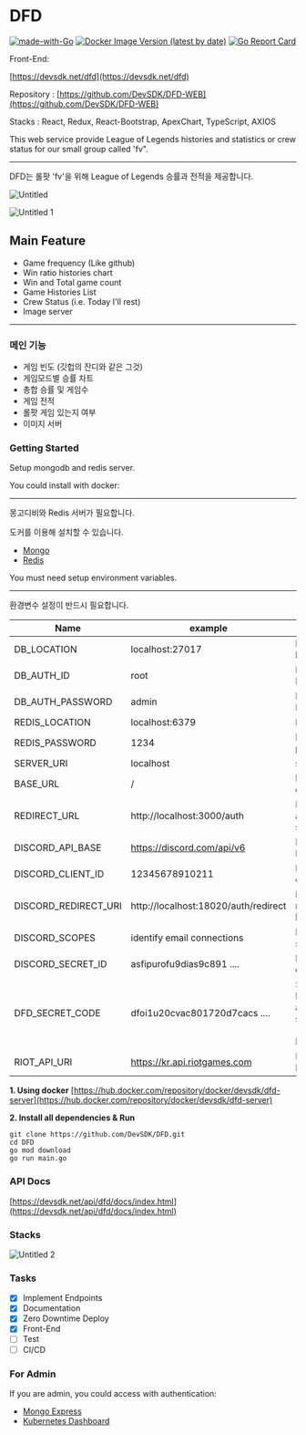 # DFD

[![made-with-Go](https://img.shields.io/badge/Made%20with-Go-1f425f.svg)](http://golang.org)
[![Docker Image Version (latest by date)](https://img.shields.io/docker/v/devsdk/dfd-server)](https://hub.docker.com/repository/docker/devsdk/dfd-server)
[![Go Report Card](https://goreportcard.com/badge/github.com/devsdk/DFD)](https://goreportcard.com/report/github.com/devsdk/DFD)

Front-End:


[https://devsdk.net/dfd](https://devsdk.net/dfd)

Repository : [https://github.com/DevSDK/DFD-WEB](https://github.com/DevSDK/DFD-WEB)

Stacks : React, Redux, React-Bootstrap, ApexChart, TypeScript, AXIOS

  
This web service provide League of Legends histories and statistics or crew status for our small group called 'fv".

---

DFD는 롤팟 'fv'을 위해 League of Legends 승률과 전적을 제공합니다.

![Untitled](https://user-images.githubusercontent.com/18409763/106856161-6d38cf80-6701-11eb-8f96-a285b380b327.png)

![Untitled 1](https://user-images.githubusercontent.com/18409763/106856193-76c23780-6701-11eb-8391-c1c26bf6ca95.png)

## Main Feature

- Game frequency (Like github)
- Win ratio histories chart
- Win and Total game count
- Game Histories List
- Crew Status (i.e. Today I'll rest)
- Image server

---

### 메인 기능

- 게임 빈도 (깃헙의 잔디와 같은 그것)
- 게임모드별 승률 차트
- 총합 승률 및 게임수
- 게임 전적
- 롤팟 게임 있는지 여부
- 이미지 서버

### Getting Started

Setup mongodb and redis server.

You could install with docker:

---

몽고디비와 Redis 서버가 필요합니다.

도커를 이용해 설치할 수 있습니다.

- [Mongo](https://hub.docker.com/_/mongo)
- [Redis](https://hub.docker.com/_/redis/)

You must need setup environment variables. 

---

환경변수 설정이 반드시 필요합니다.

| Name                 | example                              | description                                                                   |
|----------------------|--------------------------------------|-------------------------------------------------------------------------------|
| DB_LOCATION          | localhost:27017                      | Mongo DB location                                                             |
| DB_AUTH_ID           | root                                 | Mongo DB Auth Id                                                              |
| DB_AUTH_PASSWORD     | admin                                | Mongo DB Auth Password                                                        |
| REDIS_LOCATION       | localhost:6379                       | Redis Location                                                                |
| REDIS_PASSWORD       | 1234                                 | Redis auth password                                                           |
| SERVER_URI           | localhost                            | server location                                                               |
| BASE_URL             | /                                    | Base URL for cookie setting                                                   |
| REDIRECT_URL         | http://localhost:3000/auth           | Redirect URL after oauth2 success                                             |
| DISCORD_API_BASE     | https://discord.com/api/v6           | Discord API Location                                                          |
| DISCORD_CLIENT_ID    | 12345678910211                       | Discord API client id                                                         |
| DISCORD_REDIRECT_URI | http://localhost:18020/auth/redirect | Discord Oauth2 redirect location                                              |
| DISCORD_SCOPES       | identify email connections           | Discord access scopes                                                         |
| DISCORD_SECRET_ID    | asfipurofu9dias9c891 ....            | Discord secret code                                                           |
| DFD_SECRET_CODE      | dfoi1u20cvac801720d7cacs ....        | Secret code for DFD JWT authentication secret code (Recommended Random Hash)  |
| RIOT_API_URI         | https://kr.api.riotgames.com         | Riot API Location                                                             |


**1. Using docker** 
[https://hub.docker.com/repository/docker/devsdk/dfd-server](https://hub.docker.com/repository/docker/devsdk/dfd-server)

**2. Install all dependencies & Run**

```
git clone https://github.com/DevSDK/DFD.git
cd DFD
go mod download
go run main.go
```

### API Docs

[https://devsdk.net/api/dfd/docs/index.html](https://devsdk.net/api/dfd/docs/index.html)

### Stacks

![Untitled 2](https://user-images.githubusercontent.com/18409763/106857409-6317d080-6703-11eb-8004-efc43f436f91.png)



### Tasks
- [x]  Implement Endpoints
- [x]  Documentation
- [x]  Zero Downtime Deploy
- [x]  Front-End
- [ ]  Test
- [ ]  CI/CD

### For Admin

If you are admin, you could access with authentication: 

- [Mongo Express](https://devsdk.net/server/mongo/dashboard/)
- [Kubernetes Dashboard](https://devsdk.net/server/kube/api/v1/namespaces/kubernetes-dashboard/services/https:kubernetes-dashboard:/proxy/#/pod?namespace=default)